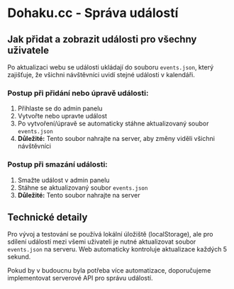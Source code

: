 # Dohaku.cc - Správa událostí

## Jak přidat a zobrazit události pro všechny uživatele

Po aktualizaci webu se události ukládají do souboru `events.json`, který zajišťuje, že všichni návštěvníci uvidí stejné události v kalendáři.

### Postup při přidání nebo úpravě události:

1. Přihlaste se do admin panelu
2. Vytvořte nebo upravte událost
3. Po vytvoření/úpravě se automaticky stáhne aktualizovaný soubor `events.json`
4. **Důležité:** Tento soubor nahrajte na server, aby změny viděli všichni návštěvníci

### Postup při smazání události:

1. Smažte událost v admin panelu
2. Stáhne se aktualizovaný soubor `events.json`
3. **Důležité:** Tento soubor nahrajte na server

## Technické detaily

Pro vývoj a testování se používá lokální úložiště (localStorage), ale pro sdílení událostí mezi všemi uživateli je nutné aktualizovat soubor `events.json` na serveru. Web automaticky kontroluje aktualizace každých 5 sekund.

Pokud by v budoucnu byla potřeba více automatizace, doporučujeme implementovat serverové API pro správu událostí.
